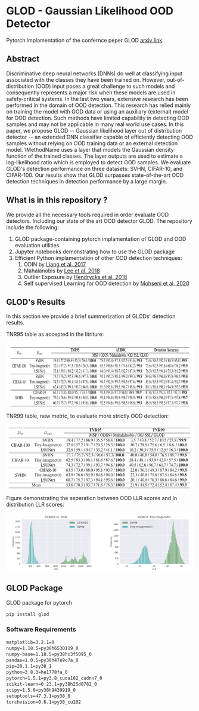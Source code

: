 # GLOD - Gaussian Likelihood OOD Detector
Pytorch implamentation of the confernce peper GLOD [arxiv link](www.google.com).

## Abstract
Discriminative deep neural networks (DNNs) do well at classifying input associated with the classes they have been trained on.
However, out-of-distribution (OOD) input poses a great challenge to such models and consequently represents a major risk when these models are used in safety-critical systems.
In the last two years, extensive research has been performed in the domain of OOD detection.
This research has relied mainly on training the model with OOD data or using an auxiliary (external) model for OOD detection.
Such methods have limited capability in detecting OOD samples and may not be applicable in many real world use cases.
In this paper, we propose GLOD -- Gaussian likelihood layer out of distribution detector -- an extended DNN classifier capable of efficiently detecting OOD samples without relying on OOD training data or an external detection model.
\MethodName uses a layer that models the Gaussian density function of the trained classes.
The layer outputs are used to estimate a log-likelihood ratio which is employed to detect OOD samples.
We evaluate GLOD's detection performance on three datasets: SVHN, CIFAR-10, and CIFAR-100.
Our results show that GLOD surpasses state-of-the-art OOD detection techniques in detection performance by a large margin.

## What is in this repository ?
We provide all the necessary tools required in order evaluate OOD detectors.
Including our state of the art OOD detector GLOD.
The repository include the following:
1. GLOD package-containing pytorch implamentation of GLOD and OOD evaluation utilities.
2. Jupyter notebooks demonstrating how to use the GLOD package
2. Efficient Python implamentation of other OOD detection techniques:
    1. ODIN by [Liang et al. 2017]()
    2. Mahalanobis by [Lee et al. 2018]()
    3. Outlier Exposure by [Hendrycks et al. 2018]()
    4. Self supervised Learning for OOD detection by [Mohseni et al. 2020]()


## GLOD's Results
In this section we provide a brief summerization of GLODs' detection results.

TNR95 table as accepted in the litriture:

![alt text](./figures/table1.png)

TNR99 table, new metric, to evaluate more strictly OOD detection:

![alt text](./figures/table2.png)

Figure demonstrating the seperation between OOD LLR scores and In distribution LLR scores:

![alt text](./figures/figure1.png)


## GLOD Package
GLOD package for pytorch
```
pip install glod
```

### Software Requirements
```
matplotlib=3.2.1=0
numpy=1.18.5=py38h6530119_0
numpy-base=1.18.5=py38hc3f5095_0
pandas=1.0.5=py38h47e9c7a_0
pip=20.1.1=py38_1
python=3.8.3=he1778fa_0
pytorch=1.5.1=py3.8_cuda102_cudnn7_0
scikit-learn=0.23.1=py38h25d0782_0
scipy=1.5.0=py38h9439919_0
setuptools=47.3.1=py38_0
torchvision=0.6.1=py38_cu102
```